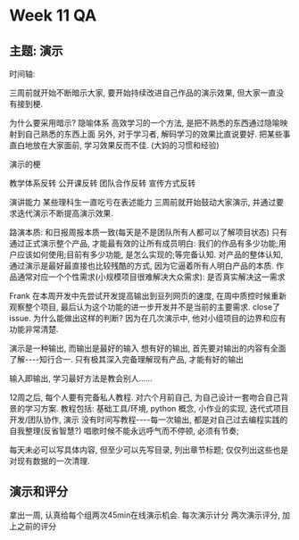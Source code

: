 # Week 11 QA

## 主题: 演示

时间轴:

三周前就开始不断暗示大家, 要开始持续改进自己作品的演示效果, 但大家一直没有接到梗.

为什么要采用暗示? 隐喻体系
高效学习的一个方法, 是把不熟悉的东西通过隐喻映射到自己熟悉的东西上面
另外, 对于学习者, 解码学习的效果比直说要好. 把某些事直白地放在大家面前, 学习效果反而不佳. (大妈的习惯和经验) 


演示的梗

教学体系反转 公开课反转 团队合作反转 宣传方式反转

演讲能力
某些理科生一直吃亏在表述能力
三周前就开始鼓动大家演示, 并通过要求迭代演示不断提高演示效果.

路演本质: 和日报周报本质一致(每天是不是团队所有人都可以了解项目状态)
只有通过正式演示整个产品, 才能最有效的让所有成员明白: 我们的作品有多少功能;用户应该如何使用;目前有多少功能, 是怎么实现的;等完备认知.
对产品的整体认知, 通过演示是最好最直接也比较残酷的方式, 因为它逼着所有人明白产品的本质.
作品通常对应一个个性需求(小规模项目很难解决大众需求): 是否真实解决这一需求

Frank 在本周开发中先尝试开发提高输出到豆列网页的速度, 在周中质控时候重新观察整个项目, 最后认为这个功能的进一步开发并不是当前的主要需求. close了issue.
为什么能做出这样的判断? 因为在几次演示中, 他对小组项目的边界和应有功能非常清楚.

演示是一种输出, 而输出是最好的输入
想有好的输出, 首先要对输出的内容有全面了解----知行合一.
只有极其深入完备理解现有产品, 才能有好的输出

输入即输出, 学习最好方法是教会别人......

12周之后, 每个人要有完备私人教程. 对六个月前自己, 为自己设计一套吻合自己背景的学习方案.
教程包括: 基础工具/环境, python 概念, 小作业的实现, 迭代式项目开发/团队协作, 演示
没有时间写教程----每一次输出, 都是对自己过去编程实践的自我整理(反省智慧?)
唱歌时候不能永远呼气而不停顿, 必须有节奏;

每天未必可以写具体内容, 但至少可以先写目录, 列出章节标题; 仅仅列出这些也是对现有数据的一次清理.




## 演示和评分
拿出一周, 认真给每个组两次45min在线演示机会. 每次演示计分
两次演示评分, 加上之前的评分


